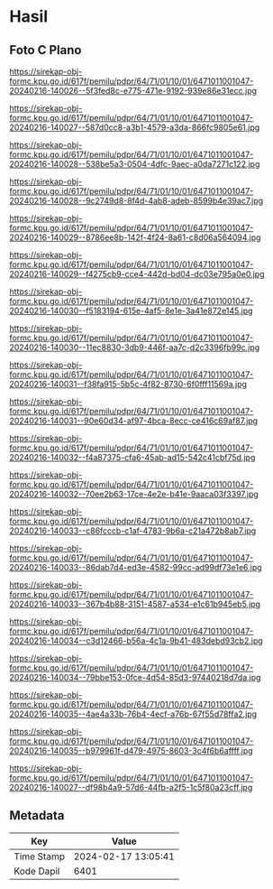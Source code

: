 # Hasil

## Foto C Plano

https://sirekap-obj-formc.kpu.go.id/617f/pemilu/pdpr/64/71/01/10/01/6471011001047-20240216-140026--5f3fed8c-e775-471e-9192-939e86e31ecc.jpg

https://sirekap-obj-formc.kpu.go.id/617f/pemilu/pdpr/64/71/01/10/01/6471011001047-20240216-140027--587d0cc8-a3b1-4579-a3da-866fc9805e61.jpg

https://sirekap-obj-formc.kpu.go.id/617f/pemilu/pdpr/64/71/01/10/01/6471011001047-20240216-140028--538be5a3-0504-4dfc-9aec-a0da7271c122.jpg

https://sirekap-obj-formc.kpu.go.id/617f/pemilu/pdpr/64/71/01/10/01/6471011001047-20240216-140028--9c2749d8-8f4d-4ab8-adeb-8599b4e39ac7.jpg

https://sirekap-obj-formc.kpu.go.id/617f/pemilu/pdpr/64/71/01/10/01/6471011001047-20240216-140029--8786ee8b-142f-4f24-8a61-c8d06a564094.jpg

https://sirekap-obj-formc.kpu.go.id/617f/pemilu/pdpr/64/71/01/10/01/6471011001047-20240216-140029--f4275cb9-cce4-442d-bd04-dc03e795a0e0.jpg

https://sirekap-obj-formc.kpu.go.id/617f/pemilu/pdpr/64/71/01/10/01/6471011001047-20240216-140030--f5183194-615e-4af5-8e1e-3a41e872e145.jpg

https://sirekap-obj-formc.kpu.go.id/617f/pemilu/pdpr/64/71/01/10/01/6471011001047-20240216-140030--11ec8830-3db9-446f-aa7c-d2c3396fb99c.jpg

https://sirekap-obj-formc.kpu.go.id/617f/pemilu/pdpr/64/71/01/10/01/6471011001047-20240216-140031--f38fa915-5b5c-4f82-8730-6f0fff11569a.jpg

https://sirekap-obj-formc.kpu.go.id/617f/pemilu/pdpr/64/71/01/10/01/6471011001047-20240216-140031--90e60d34-af97-4bca-8ecc-ce416c69af87.jpg

https://sirekap-obj-formc.kpu.go.id/617f/pemilu/pdpr/64/71/01/10/01/6471011001047-20240216-140032--f4a87375-cfa6-45ab-ad15-542c41cbf75d.jpg

https://sirekap-obj-formc.kpu.go.id/617f/pemilu/pdpr/64/71/01/10/01/6471011001047-20240216-140032--70ee2b63-17ce-4e2e-b41e-9aaca03f3397.jpg

https://sirekap-obj-formc.kpu.go.id/617f/pemilu/pdpr/64/71/01/10/01/6471011001047-20240216-140033--c86fcccb-c1af-4783-9b6a-c21a472b8ab7.jpg

https://sirekap-obj-formc.kpu.go.id/617f/pemilu/pdpr/64/71/01/10/01/6471011001047-20240216-140033--86dab7d4-ed3e-4582-99cc-ad99df73e1e6.jpg

https://sirekap-obj-formc.kpu.go.id/617f/pemilu/pdpr/64/71/01/10/01/6471011001047-20240216-140033--367b4b88-3151-4587-a534-e1c61b945eb5.jpg

https://sirekap-obj-formc.kpu.go.id/617f/pemilu/pdpr/64/71/01/10/01/6471011001047-20240216-140034--c3d12466-b56a-4c1a-9b41-483debd93cb2.jpg

https://sirekap-obj-formc.kpu.go.id/617f/pemilu/pdpr/64/71/01/10/01/6471011001047-20240216-140034--79bbe153-0fce-4d54-85d3-97440218d7da.jpg

https://sirekap-obj-formc.kpu.go.id/617f/pemilu/pdpr/64/71/01/10/01/6471011001047-20240216-140035--4ae4a33b-76b4-4ecf-a76b-67f55d78ffa2.jpg

https://sirekap-obj-formc.kpu.go.id/617f/pemilu/pdpr/64/71/01/10/01/6471011001047-20240216-140035--b979961f-d479-4975-8603-3c4f6b6affff.jpg

https://sirekap-obj-formc.kpu.go.id/617f/pemilu/pdpr/64/71/01/10/01/6471011001047-20240216-140027--df98b4a9-57d6-44fb-a2f5-1c5f80a23cff.jpg


## Metadata

| Key        | Value               |
| ---------- | ------------------- |
| Time Stamp | 2024-02-17 13:05:41 |
| Kode Dapil | 6401                |



